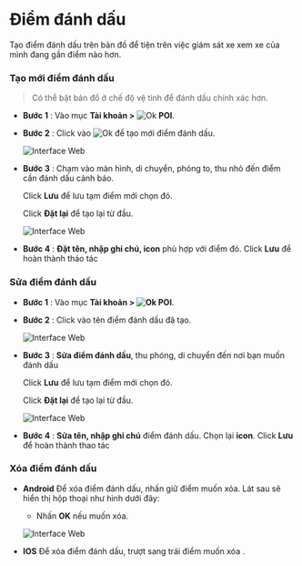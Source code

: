 # Điểm đánh dấu

Tạo điểm đánh dấu trên bản đồ để tiện trên việc giám sát xe xem xe của mình đang gần điểm nào hơn.

<div id="poi"> 
</div>

### Tạo mới điểm đánh dấu 

> Có thể bật bản đồ ở chế độ vệ tinh để đánh dấu chính xác hơn.

- **Bước 1** : Vào mục **Tài khoản >** <span class="icon-left svg-filter-info">![Ok](/docs/assets/images/web-interface/icon/SVG/icons8-flag-2.svg) **POI**.

- **Bước 2** : Click vào <span class="icon-left svg-filter-info">![Ok](/docs/assets/images/web-interface/icon/SVG/plus.svg) để tạo mới điểm đánh dấu.

    <span class="icon-left5">![Interface Web](/docs/assets/images/web-interface/app-gotrack365/create-poi-3.jpg)


* **Bước 3** : Chạm vào màn  hình, di chuyển, phóng to, thu nhỏ đến điểm cần đánh dấu cảnh báo.

    Click **Lưu** để lưu tạm điểm mới chọn đó.

    Click **Đặt lại** để tạo lại từ đầu.

    <span class="icon-left5">![Interface Web](/docs/assets/images/web-interface/app-gotrack365/create-poi-4.jpg)

* **Bước 4** : **Đặt tên, nhập ghi chú, icon** phù hợp với điểm đó.
Click **Lưu** để hoàn thành tháo tác
    
### Sửa điểm đánh dấu 

- **Bước 1** : Vào mục **Tài khoản > <span class="icon-left svg-filter-info">![Ok](/docs/assets/images/web-interface/icon/SVG/icons8-flag-2.svg) POI**.

- **Bước 2** : Click vào tên điểm đánh dấu đã tạo.

    <span class="icon-left5">![Interface Web](/docs/assets/images/web-interface/app-gotrack365/edit-poi-3.jpg)

- **Bước 3** : **Sửa điểm đánh dấu**, thu phóng, di chuyển đến nơi bạn muốn đánh dấu

    Click **Lưu** để lưu tạm điểm mới chọn đó.

    Click **Đặt lại** để tạo lại từ đầu.

    <span class="icon-left5">![Interface Web](/docs/assets/images/web-interface/app-gotrack365/edit-poi-4.jpg)

* **Bước 4** : **Sửa tên, nhập ghi chú** điểm đánh dấu. Chọn lại **icon**.
Click **Lưu** để hoàn thành thao tác

### Xóa điểm đánh dấu

* **Android** 
Để xóa điểm đánh dấu, nhấn giữ điểm muốn xóa. Lát sau sẽ hiển thị hộp thoại như hình dưới đây: 
    * Nhấn **OK** nếu muốn xóa.

    <span class="icon-left4">![Interface Web](/docs/assets/images/web-interface/app-gotrack365/delete-poi.jpg)

* **IOS**
Để xóa điểm đánh dấu, trượt sang trái điểm muốn xóa .









